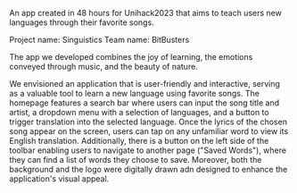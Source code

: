 An app created in 48 hours for Unihack2023 that aims to teach users new languages through their favorite songs.

Project name: Singuistics
Team name: BitBusters

The app we developed combines the joy of learning, the emotions conveyed through music, and the beauty of nature.

We envisioned an application that is user-friendly and interactive, serving as a valuable tool to learn a new language using favorite songs. The homepage features a search bar where users can input the song title and artist, a dropdown menu with a selection of languages, and a button to trigger translation into the selected language. Once the lyrics of the chosen song appear on the screen, users can tap on any unfamiliar word to view its English translation. Additionally, there is a button on the left side of the toolbar enabling users to navigate to another page ("Saved Words"), where they can find a list of words they choose to save. Moreover, both the background and the logo were digitally drawn adn designed to enhance the application's visual appeal.
